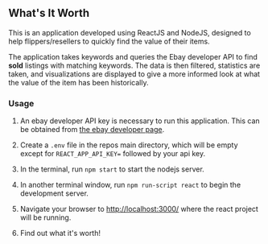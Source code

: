 ## What's It Worth

This is an application developed using ReactJS and NodeJS, designed to help flippers/resellers to quickly find the value of their items.

The application takes keywords and queries the Ebay developer API to find **sold** listings with matching keywords. The data is then filtered, statistics are taken, and visualizations are displayed to give a more informed look at what the value of the item has been historically. 

### Usage

1. An ebay developer API key is necessary to run this application. This can be obtained from [the ebay developer page](https://developer.ebay.com/).

2. Create a `.env` file in the repos main directory, which will be empty except for `REACT_APP_API_KEY=` followed by your api key.

3. In the terminal, run `npm start` to start the nodejs server.

4. In another terminal window, run `npm run-script react` to begin the development server.

5. Navigate your browser to [http://localhost:3000/](http://localhost:3000/) where the react project will be running.

6. Find out what it's worth!